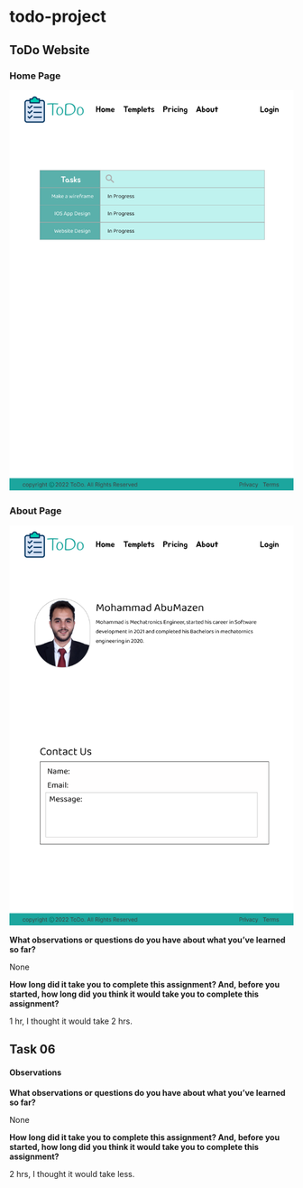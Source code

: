 # todo-project

## ToDo Website

### Home Page

![Home page](./assets/Home.png)


### About Page

![About Page](./assets/About.png)

**What observations or questions do you have about what you’ve learned so far?**

None

**How long did it take you to complete this assignment? And, before you started, how long did you think it would take you to complete this assignment?**

1 hr, I thought it would take 2 hrs.


## Task 06

#### Observations


**What observations or questions do you have about what you’ve learned so far?**

None

**How long did it take you to complete this assignment? And, before you started, how long did you think it would take you to complete this assignment?**

2 hrs, I thought it would take less.







